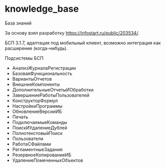 # knowledge_base
База знаний

За основу взял разработку https://infostart.ru/public/203534/.

БСП 3.1.7, адаптация под мобильный клиент, возможно интеграция как расширение (когда-нибудь).

Подсистемы БСП

* АнализЖурналаРегистрации
* БазоваяФункциональность
* ВариантыОтчетов
* ВнешниеКомпоненты
* ДополнительныеОтчетыИОбработки
* ЗавершениеРаботыПользователей
* КонструкторФормул
* НастройкиПрограммы
* ОбновлениеВерсииИБ
* Печать
* ПодключаемыеКоманды
* ПоискИУдалениеДублей
* ПолнотекстовыйПоиск
* Пользователи
* РаботаСФайлами
* РегламентныеЗадания
* РезервноеКопированиеИБ
* УдалениеПомеченныхОбъектов
